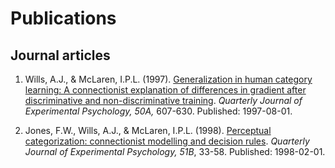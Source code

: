 # Publications

## Journal articles

1. Wills, A.J., & McLaren, I.P.L. (1997). [Generalization in human category learning: A connectionist explanation of differences in gradient after discriminative and non-discriminative training](www.willslab.org.uk/pubs/1997wills.pdf). _Quarterly Journal of Experimental Psychology, 50A,_ 607-630. Published: 1997-08-01.

2. Jones, F.W., Wills, A.J., & McLaren, I.P.L. (1998). [Perceptual categorization: connectionist modelling and decision rules](www.willslab.org.uk/pubs/1998jones.pdf). _Quarterly Journal of Experimental Psychology, 51B_, 33-58. Published: 1998-02-01.
